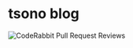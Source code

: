 # tsono blog

![CodeRabbit Pull Request Reviews](https://img.shields.io/coderabbit/prs/github/tsonobe1/hugo-tsono?utm_source=oss&utm_medium=github&utm_campaign=tsonobe1%2Fhugo-tsono&labelColor=171717&color=FF570A&link=https%3A%2F%2Fcoderabbit.ai&label=CodeRabbit+Reviews)